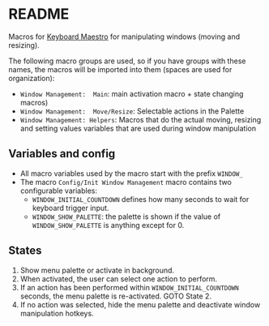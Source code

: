 # README

Macros for [Keyboard Maestro](https://www.keyboardmaestro.com) for
manipulating windows (moving and resizing).

The following macro groups are used, so if you have groups with these
names, the macros will be imported into them (spaces are used for
organization):

- `Window Management:  Main`: main activation macro + state changing
  macros) 
- `Window Management:  Move/Resize`: Selectable actions in the Palette
- `Window Management: Helpers`: Macros that do the actual moving, resizing
  and setting values variables that are used during window manipulation


## Variables and config

- All macro variables used by the macro start with the prefix `WINDOW_`
- The macro `Config/Init Window Management` macro contains two configurable variables:
    - `WINDOW_INITIAL_COUNTDOWN` defines how many seconds to wait for
      keyboard trigger input.
    - `WINDOW_SHOW_PALETTE`: the palette is shown if the value of
      `WINDOW_SHOW_PALETTE` is anything except for 0.


## States

1. Show menu palette or activate in background.
2. When activated, the user can select one action to perform.
3. If an action has been performed within `WINDOW_INITIAL_COUNTDOWN` seconds,
   the menu palette is re-activated. GOTO State 2.
4. If no action was selected, hide the menu palette and deactivate window
   manipulation hotkeys.
